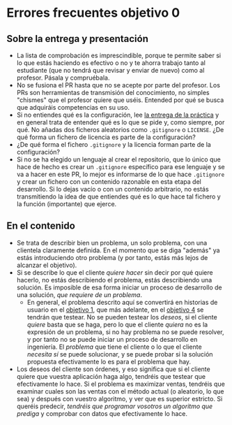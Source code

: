 # Errores frecuentes objetivo 0

## Sobre la entrega y presentación

* La lista de comprobación es imprescindible, porque te permite saber
  si lo que estás haciendo es efectivo o no y te ahorra trabajo tanto
  al estudiante (que no tendrá que revisar y enviar de nuevo) como al
  profesor. Pásala y compruébala.
* No se fusiona el PR hasta que no se acepte por parte del
  profesor. Los PRs son herramientas de transmisión del conocimiento,
  no simples "chismes" que el profesor quiere que uséis. Entended por
  qué se busca que adquiráis competencias en su uso.
* Si no entiendes qué es la configuración, lee [la entrega de la
  práctica](http://jj.github.io/IV/documentos/proyecto/0.Repositorio#entrega-de-la-pr%C3%A1ctica)
  y en general trata de entender qué es lo que se pide y, como siempre, por
  qué. No añadas dos ficheros aleatorios como `.gitignore` o `LICENSE`. ¿De qué
  forma un fichero de licencia es parte de la configuración?
* ¿De qué forma el fichero `.gitignore` y la licencia forman parte de
  la configuración?
* Si no se ha elegido un lenguaje al crear el repositorio, que lo
  único que hace de hecho es crear un `.gitignore` específico para ese
  lenguaje y se va a hacer en este PR, lo mejor es informarse de lo
  que hace `.gitignore` y crear un fichero con un contenido razonable
  en esta etapa del desarrollo. Si lo dejas vacío o con un contenido
  arbitrario, no estás transmitiendo la idea de que entiendes qué es
  lo que hace tal fichero y la función (importante) que ejerce.
  
## En el contenido

* Se trata de describir bien un problema, un solo problema, con una clientela
  claramente definida. En el momento que se diga "además" ya estás introduciendo
  otro problema (y por tanto, estás más lejos de alcanzar el objetivo).
* Si se describe lo que el cliente *quiere hacer* sin decir por qué quiere
  hacerlo, no estás describiendo el problema, estás describiendo una
  solución. Es imposible de esa forma iniciar un proceso de desarrollo de una
  solución, *que requiere de un problema*.
  * En general, el problema descrito aquí se convertirá en historias de usuario
    en el [objetivo
    1](http://jj.github.io/IV/documentos/proyecto/1.Planificacion), que más
    adelante, en el [objetivo
    4](https://jj.github.io/IV/documentos/proyecto/4.Tests) se tendrán que
    testear. No se pueden testear los *deseos*, si el cliente *quiere* basta que
    se haga, pero lo que el cliente *quiera* no es la expresión de un problema,
    si no hay problema no se puede resolver, y por tanto no se puede iniciar un
    proceso de desarrollo en ingeniería. El *problema* que tiene el cliente o lo
    que el cliente *necesita* *sí* se puede solucionar, y se puede probar si la
    solución propuesta efectivamente lo es para el problema que hay.
* Los deseos del cliente son órdenes, y eso significa que si el cliente quiere
  que vuestra aplicación haga algo, tendréis que testear que efectivamente lo
  hace. Si el problema es maximizar ventas, tendréis que examinar cuales son las
  ventas con el método actual (o aleatorio, lo que sea) y después con vuestro
  algoritmo, y ver que es superior estricto. Si queréis predecir, *tendréis que
  programar vosotros un algoritmo que prediga* y comprobar con datos que
  efectivamente lo hace.
